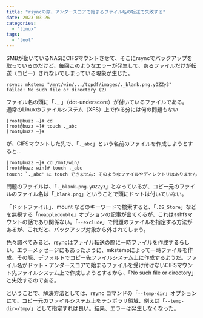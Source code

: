 ```yaml
---
title: "rsyncの際、アンダースコアで始まるファイル名の転送で失敗する"
date: 2023-03-26
categories: 
  - "linux"
tags: 
  - "tool"
---
```


SMBが動いているNASにCIFSマウントさせて、そこにrsyncでバックアップを取っているのだけど、毎回このようなエラーが発生して、あるファイルだけが転送（コピー）されないでしまっている現象が生じた。

```
rsync: mkstemp "/mnt/win/.../tcpdf/images/._blank.png.yOZZy3" 
failed: No such file or directory (2)
```

ファイル名の頭に「`._` 」（dot-underscore）が付いているファイルである。  
通常のLinuxのファイルシステム（XFS）上で作る分には何の問題もない

```console
[root@buzz ~]# cd
[root@buzz ~]# touch ._abc
[root@buzz ~]#
```

が、CIFSマウントした先で、「`._abc`」という名前のファイルを作成しようとすると…

```console
[root@buzz ~]# cd /mnt/win/
[root@buzz win]# touch ._abc
touch: `._abc' に touch できません: そのようなファイルやディレクトリはありません
```

問題のファイルは、「`._blank.png.yOZZy3`」となっているが、コピー元のファイルのファイル名は「`_blank.png`」ということで頭にドットは付いていない。

「ドットファイル」、mount などのキーワードで検索すると、「`.DS_Store`」などを無視する「`noappledouble`」オプションの記事が出てくるが、これはsshfsマウントの話であり関係ない。「`--exclude`」で問題のファイルを指定する方法があるが、これだと、バックアップ対象から外されてしまう。

色々調べてみると、rsyncはファイル転送の際に一時ファイルを作成するらしい。エラーメッセージにもあったように、mkstempによって一時ファイルを作成、その際、デフォルトでコピー先ファイルシステム上に作成するようだ。ファイル名がドット・アンダースコアで始まるファイルを受け付けないCIFSマウント先ファイルシステム上で作成しようとするから、「No such file or directory」と失敗するのである。

ということで、解決方法としては、rsync コマンドの「`--temp-dir`」オプションにて、コピー元のファイルシステム上をテンポラリ領域、例えば「`--temp-dir=/tmp/`」として指定すれば良い。結果、エラーは発生しなくなった。

